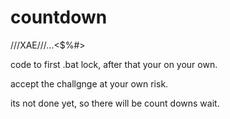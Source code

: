 # countdown
///XAE///...&lt;$%#>

code to first .bat lock, after that your on your own.

accept the challgnge at your own risk. 

its not done yet, so there will be count downs wait.
